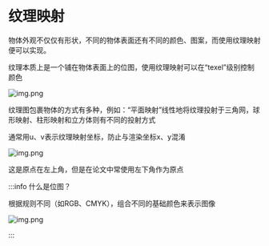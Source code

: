 # 纹理映射

物体外观不仅仅有形状，不同的物体表面还有不同的颜色、图案，而使用纹理映射便可以实现。

纹理本质上是一个铺在物体表面上的位图，使用纹理映射可以在“texel”级别控制颜色

![img.png](/imgs/visual/3d-math/3d-math-20.png)

纹理图包裹物体的方式有多种，例如：“平面映射”线性地将纹理投射于三角网，球形映射、柱形映射和立方体则有不同的投射方式

通常用u、v表示纹理映射坐标，防止与渲染坐标x、y混淆

![img.png](/imgs/visual/3d-math/3d-math-22.png)

这是原点在左上角，但是在论文中常使用左下角作为原点

:::info
什么是位图？

根据规则不同（如RGB、CMYK），组合不同的基础颜色来表示图像

![img.png](/imgs/visual/3d-math/3d-math-21.png)

:::

